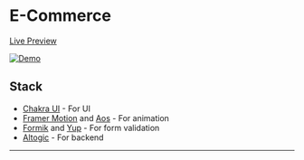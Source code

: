 # E-Commerce

[Live Preview](https://altogic-commerce.netlify.app/)

[![Demo](https://i.ibb.co/Lv9x69t/Screenshot-2.png)](https://altogic-commerce.netlify.app/)

## Stack

- [Chakra UI](https://chakra-ui.com/) - For UI
- [Framer Motion](https://www.framer.com/motion/) and [Aos](https://michalsnik.github.io/aos/) - For animation
- [Formik](https://formik.org/) and [Yup](https://www.npmjs.com/package/yup) - For form validation
- [Altogic](https://www.altogic.com/) - For backend 

---
